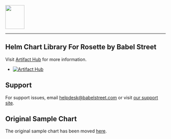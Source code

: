 <a href="https://www.babelstreet.com/rosette"><img src="https://charts.babelstreet.com/icon.png" width="60" height="75" /></a>

---

## Helm Chart Library For Rosette by Babel Street
Visit [Artifact Hub](https://artifacthub.io/packages/search?org=rosette-babel-street) for more information.

- [![Artifact Hub](https://img.shields.io/endpoint?url=https://artifacthub.io/badge/repository/rosette-server)](https://artifacthub.io/packages/search?repo=rosette-server)

## Support
For support issues, email [helpdesk@babelstreet.com](mailto:helpdesk@babelstreet.com) or visit [our support site](https://babelstreet.my.site.com/support/s/).

## Original Sample Chart
The original sample chart has been moved [here](deprecated-sample).
